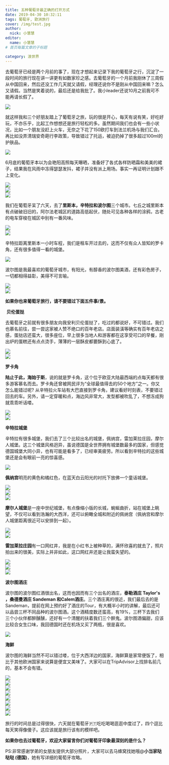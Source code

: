 ```yaml
---
title: 五种葡萄牙最正确的打开方式
date: 2019-04-30 10:32:11
tags: 葡萄牙, 欧洲旅行
cover: /img/test.jpg
author: 
  nick: 小慧慧
editor:
  name: 小慧慧
# 首页每篇文章的子标题

category: 浪世界
---
```


 去葡萄牙已经是两个月前的事了，现在才想起来记录下我的葡萄牙之行，沉淀了一段时间的旅行现在讲一讲更有如数家珍之感。去葡萄牙的一个月前我刚休了三周假从中国回来，然后还没工作几天就又请假，经理还说你不是刚从中国回来嘛？怎么又请假。当然是笑着说的，最后还是给我批了。我小leader还说10月之前我可不能再请长假了。

<img src="https://mmbiz.qpic.cn/mmbiz_jpg/rW3MWnUicJ7cVGqKjYtZgT6dr0oyIRyPyFL4SygHicext5BBYicvXcZn2lewubJQ02tBJJDYErf1eQej2iaFBAG7kA/640?wx_fmt=jpeg"  style=" display: block; margin: 0 auto;" />

 就这样我和三个好朋友踏上了葡萄牙之旅，玩的很是开心，每天有说有笑，好吃好玩，不亦乐乎，比起工作想想还是旅行轻松的多。虽然期间我们也会有一些小状况，比如一个朋友没赶上火车，无奈之下花了150欧打车到法兰机场与我们汇合。再比如没弄清瑞安奇葩行李政策，导致错过了托运，被迫扔掉了很多超过100ml的护肤品。

<img src="https://mmbiz.qpic.cn/mmbiz_jpg/rW3MWnUicJ7cVGqKjYtZgT6dr0oyIRyPyiapdiaibvy6QTxGvL3wlvdusLc2F9fgvDJVPgnHD6jekwM9XyQkf5ZgSQ/640?wx_fmt=jpeg"  style=" display: block; margin: 0 auto;" />

6月底的葡萄牙本以为会艳阳高照每天曝晒，准备好了各式各样防晒霜和美美的裙子，结果我在风雨中冻得瑟瑟发抖，裙子并没有派上用场。事实一再证明计划跟不上变化。 

<img src="https://mmbiz.qpic.cn/mmbiz_jpg/rW3MWnUicJ7cVGqKjYtZgT6dr0oyIRyPyf4GRicSocyPbz7naGSuDOiavbJicMoNZ08DOP6ffYQ95e1tHpGME56PaA/640?wx_fmt=jpeg"  style=" display: block; margin: 0 auto;" />

<img src="https://mmbiz.qpic.cn/mmbiz_jpg/rW3MWnUicJ7cVGqKjYtZgT6dr0oyIRyPyY0Onbbo4Mq3lfR76lFGR8cQVlOSpasaA2QZ2L69QuTYGtFLp3hylGg/640?wx_fmt=jpeg"  style=" display: block; margin: 0 auto;" />

<img src="https://mmbiz.qpic.cn/mmbiz_jpg/rW3MWnUicJ7cVGqKjYtZgT6dr0oyIRyPyPibTEt5Kv9dOuJHeNxwEj2Xwfze2vQjZ9mG4PWzR02FT82aY89IFctw/640?wx_fmt=jpeg"  style=" display: block; margin: 0 auto;" />


我们在葡萄牙呆了六天，去了**里斯本，辛特拉和波尔图**三个城市。七丘之城里斯本有点破破旧旧的，阿尔法老城区的道路高低起伏，随处可见各种各样的涂鸦，古老的电车穿梭在城区中别有一番风味。

<img src="https://mmbiz.qpic.cn/mmbiz_jpg/rW3MWnUicJ7cVGqKjYtZgT6dr0oyIRyPyPWlK5NJ1BbEN4ObIz3CkxibVthwKqL5LFUyvrh6jVmzGjJvJpbS3ibcg/640?wx_fmt=jpeg"  style=" display: block; margin: 0 auto;" />

<img src="https://mmbiz.qpic.cn/mmbiz_jpg/rW3MWnUicJ7cVGqKjYtZgT6dr0oyIRyPyXDcOVPKLVBUDkDJZpgqJLHROXMiaDzMV0XsGGM3k5N2LLuGcl1K2LpA/640?wx_fmt=jpeg"  style=" display: block; margin: 0 auto;" />


辛特拉距离里斯本一小时车程，我们是租车开过去的，这而不仅有众人皆知的罗卡角，还有很多值得一看的城堡。

<img src="https://mmbiz.qpic.cn/mmbiz_jpg/rW3MWnUicJ7cVGqKjYtZgT6dr0oyIRyPyccCia1U4134WNepKzXWvCLhxkF2jqBqFtNRQvL6fZFQjpzKARib1icUHQ/640?wx_fmt=jpeg"  style=" display: block; margin: 0 auto;" />

波尔图是我最喜欢的葡萄牙城市，有阳光，有醇香的波尔图美酒，还有彩色房子，一切都相得益彰，美得不可言喻。  


<img src="https://mmbiz.qpic.cn/mmbiz_jpg/rW3MWnUicJ7cVGqKjYtZgT6dr0oyIRyPyhtUL933008hMicaRUoJ3m9f6ROea7sicnibFibAO2ABN1k9wlq5HJBUQlg/640?wx_fmt=jpeg"  style=" display: block; margin: 0 auto;" />

<img src="https://mmbiz.qpic.cn/mmbiz_jpg/rW3MWnUicJ7cVGqKjYtZgT6dr0oyIRyPyGeD9zZ01S3BQMm0t0BalrwjmtFrcf3NXHSk7xkr50kQLwqoojicbbwA/640?wx_fmt=jpeg"  style=" display: block; margin: 0 auto;" />

**如果你也来葡萄牙旅行，请不要错过下面五件事/景。**


 **贝伦蛋挞**  

去葡萄牙之前就有很多朋友向我安利贝伦蛋挞了，吃过的都说好，不可错过。我们也慕名前往，尝一尝这家被人赞不绝口的百年老店。店面装潢等确实有百年老店之感，蛋挞店还蛮大，很多座位，早上很多当地人和游客都在这享受可口的早餐，刚出炉的蛋糕还有点点烫手，薄薄的一层酥皮都要酥到心底了。

<img src="https://mmbiz.qpic.cn/mmbiz_jpg/rW3MWnUicJ7d7AcJ2R7VXoiaCxictXa3XtvL1yhPEpZkiaTJ8ic4IY8d4IuZIJDdg39B4blZzn1UcW0l5v9bWoBbqMw/640?wx_fmt=jpeg"  style=" display: block; margin: 0 auto;" />

<img src="https://mmbiz.qpic.cn/mmbiz_jpg/rW3MWnUicJ7cVGqKjYtZgT6dr0oyIRyPyKr0XRNos1XTNYuICCXMRLBr2YFLPSfGBCuoTYoRrhBIX3kiaMOl2aNQ/640?wx_fmt=jpeg"  style=" display: block; margin: 0 auto;" />


**罗卡角**

**陆止于此，海始于斯**，说的就是罗卡角，这个位于欧亚大陆最西端的点每天都有很多游客慕名而去。罗卡角还曾被网民评为“全球最值得去的50个地方”之一。你又怎么能错过呢? 从辛特拉火车站有大巴直接到罗卡角，建议看好时刻表，不要错过回去的车。另外，请一定穿暖和点，海边风非常大，发型都被吹乱了，不想冻成狗就乖乖听话喽。

<img src="https://mmbiz.qpic.cn/mmbiz_jpg/rW3MWnUicJ7cVGqKjYtZgT6dr0oyIRyPyxvJibhAYqF8Tce5tkJu9cbIchlLdO7yT5Clm8JmicgnksI7vjmoXAsQw/640?wx_fmt=jpeg"  style=" display: block; margin: 0 auto;" />

<img src="https://mmbiz.qpic.cn/mmbiz_jpg/rW3MWnUicJ7cVGqKjYtZgT6dr0oyIRyPyt5AcyctrcD9MAPQibroZpkJvSqTCZr57ALej1GmgLynibJqicg8XKANIg/640?wx_fmt=jpeg"  style=" display: block; margin: 0 auto;" />



**辛特拉城堡**


辛特拉有很多城堡，我们去了三个比较出名的城堡，佩纳宫，雷加莱拉庄园，摩尔人城堡。这三个城堡风格迥异，虽说德国是全世界拥有城堡数最多的国家，但感觉德国城堡大同小异，也有可能是看多了，已经审美疲劳。所以看到辛特拉的这些城堡还是会有眼前一亮的惊喜感。

<img src="https://mmbiz.qpic.cn/mmbiz_jpg/rW3MWnUicJ7cVGqKjYtZgT6dr0oyIRyPy484kIpSvuxAJhlic4uPvKtCgQSHibLS2fJTSXkUYWFSvAyKiczuEeEU2A/640?wx_fmt=jpeg"  style=" display: block; margin: 0 auto;" />

**佩纳宫**明亮的黄色和橘红色，在蓝天白云阳光的衬托下放佛一个童话城堡。

<img src="https://mmbiz.qpic.cn/mmbiz_jpg/rW3MWnUicJ7cVGqKjYtZgT6dr0oyIRyPy484kIpSvuxAJhlic4uPvKtCgQSHibLS2fJTSXkUYWFSvAyKiczuEeEU2A/640?wx_fmt=jpeg"  style=" display: block; margin: 0 auto;" />

<img src="https://mmbiz.qpic.cn/mmbiz_jpg/rW3MWnUicJ7cVGqKjYtZgT6dr0oyIRyPyhY6oTZmfXvhvCvwMmw4udgWnAwd365h1Iny3j0icE8ub2huRnaCJ9HA/640?wx_fmt=jpeg"  style=" display: block; margin: 0 auto;" />

<img src="https://mmbiz.qpic.cn/mmbiz_jpg/rW3MWnUicJ7cVGqKjYtZgT6dr0oyIRyPyehftDxoia2QKZibmPWF69hfK73lfKRKLknk360MNiaDk1lw2xKfdb4lTg/640?wx_fmt=jpeg"  style=" display: block; margin: 0 auto;" />


**摩尔人城堡**是一座中世纪城堡，有点像缩小版的长城，蜿蜒曲折，站在城堡上眺望，不仅可以看到浩瀚的大西洋，还可以俯瞰全城和附近的佩纳宫（佩纳宫和摩尔人城堡距离很近可以安排到一起）。


<img src="https://mmbiz.qpic.cn/mmbiz_jpg/rW3MWnUicJ7cVGqKjYtZgT6dr0oyIRyPytvQAI3VWpC283wmzHOkyqicXv2SDpVvmHYvzw0tkdSm8UpGWAZDibvvQ/640?wx_fmt=jpeg"  style=" display: block; margin: 0 auto;" />

<img src="https://mmbiz.qpic.cn/mmbiz_jpg/rW3MWnUicJ7cVGqKjYtZgT6dr0oyIRyPykukkP0yy1XH6JjVOh2Q2ba71RqP7ibiaiaiacYvcjTCXF5WKWibB3pQQ9zg/640?wx_fmt=jpeg"  style=" display: block; margin: 0 auto;" />


**雷加莱拉庄园**有一口网红井，我是在小红书上被种草的，满怀欣喜的就去了，照片拍出来的很美，实际上并非如此，这口网红井还是让我蛮失望的。  

<img src="https://mmbiz.qpic.cn/mmbiz_jpg/rW3MWnUicJ7cVGqKjYtZgT6dr0oyIRyPyrCfkXB6zOvGd2FW3e73cib47Htn8OIkFeZdaEia4qKVDoflWTEmZSRIA/640?wx_fmt=jpeg"  style=" display: block; margin: 0 auto;" />

<img src="https://mmbiz.qpic.cn/mmbiz_jpg/rW3MWnUicJ7cVGqKjYtZgT6dr0oyIRyPyDCrGHYhAbBjS16nYZB5l3JbqFibA9SfiaNEQhhIOlHHjkW2pP12dX2Bw/640?wx_fmt=jpeg"  style=" display: block; margin: 0 auto;" />

<img src="https://mmbiz.qpic.cn/mmbiz_jpg/rW3MWnUicJ7cVGqKjYtZgT6dr0oyIRyPyicDN1jUbYQtF9zmrfH2J1GMCq3tzwbkLlg5Gg0lyH9DLQ0fHfeCcvvA/640?wx_fmt=jpeg"  style=" display: block; margin: 0 auto;" />


**波尔图酒庄**

波尔图的波尔图红酒很出名，这而也因而有三个出名的酒庄，**泰勒酒庄 Taylor's ，桑德曼酒庄 Sandeman 和Calem酒庄**。三个酒庄离的很近，我们最后去的是Sandeman，提前在网上预约好了酒庄的Tour，有大概半小时的讲解，最后还可以品尝三杯不同品种的波尔图酒。这个酒精度数还蛮高，有19%，三杯下去我们三个小伙伴都醉醺醺，还好有一个清醒的扶着我们三个醉鬼。波尔图酒偏甜，应该比较合女生口味，我回德国时还在机场又买了两瓶，很是喜欢。


<img src="https://mmbiz.qpic.cn/mmbiz_jpg/rW3MWnUicJ7cVGqKjYtZgT6dr0oyIRyPyXy5vzY1VBetVxYvib7GmjAxUlJewaGTziath9RYibpWr3YUjKzVPurwdQ/640?wx_fmt=jpeg"  style=" display: block; margin: 0 auto;" />


**海鲜**

  

波尔图的海鲜当然不可以错过喽，位于大西洋边的国家，海鲜算是家常便饭了，相比于其他欧洲国家来说算是便宜又美味了。大家可以在TripAdvisor上找排名前几的，基本不会有错。

<img src="https://mmbiz.qpic.cn/mmbiz_jpg/rW3MWnUicJ7cVGqKjYtZgT6dr0oyIRyPyE6nuGibEmzYX2Gicqe5uwd460Us7Vdac6KfjVw2Clcz9zibTewDFVR28Q/640?wx_fmt=jpeg"  style=" display: block; margin: 0 auto;" />

<img src="https://mmbiz.qpic.cn/mmbiz_jpg/rW3MWnUicJ7cVGqKjYtZgT6dr0oyIRyPypibFrahXFL2TCrvZ9CVgxEknFCb4JLjfjlic5AeVTJRVMx1oVeSfZIlA/640?wx_fmt=jpeg"  style=" display: block; margin: 0 auto;" />

<img src="https://mmbiz.qpic.cn/mmbiz_jpg/rW3MWnUicJ7cVGqKjYtZgT6dr0oyIRyPybWfZhNiatL8nwiaXJ3bd49j9JT32s2vVyDYaicWw4Oaa2s4YbibKpbIBsg/640?wx_fmt=jpeg"  style=" display: block; margin: 0 auto;" />

<img src="https://mmbiz.qpic.cn/mmbiz_jpg/rW3MWnUicJ7cVGqKjYtZgT6dr0oyIRyPyrgZyQ9yiaShn7kEFkv5icWnoKEdbFsnb5CoSOZv4rcXVtp0862Drqxicw/640?wx_fmt=jpeg"  style=" display: block; margin: 0 auto;" />


<img src="https://mmbiz.qpic.cn/mmbiz_jpg/rW3MWnUicJ7cVGqKjYtZgT6dr0oyIRyPy37u9yBm9HLhOLibVW6C5QwhDLN6GblH32wBpvg4UpsTo9UfptxehM0Q/640?wx_fmt=jpeg"  style=" display: block; margin: 0 auto;" />

<img src="https://mmbiz.qpic.cn/mmbiz_jpg/rW3MWnUicJ7cVGqKjYtZgT6dr0oyIRyPyPSOcIEronW88ArY4fpGic0TBiaSZ7738ULcLnmIYbCMqSTcuncOic5c3Q/640?wx_fmt=jpeg"  style=" display: block; margin: 0 auto;" />

<img src="https://mmbiz.qpic.cn/mmbiz_jpg/rW3MWnUicJ7cVGqKjYtZgT6dr0oyIRyPytLE3Iu9olUIHEve4zdTPejM0m7ChQxKJxp0gJkd93jxwouudpj2DHg/640?wx_fmt=jpeg"  style=" display: block; margin: 0 auto;" />

<img src="https://mmbiz.qpic.cn/mmbiz_jpg/rW3MWnUicJ7cVGqKjYtZgT6dr0oyIRyPytxfRywR1z3YiapnqicuvjicWhZT6E0Xv1bD5CIuadxqZJdTIOFCic6Q2Rg/640?wx_fmt=jpeg"  style=" display: block; margin: 0 auto;" />
  

旅行的时间总是过得很快，六天就在葡萄牙🇵🇹吃吃喝喝逛逛中度过了，四个逗比每天笑得像傻子。这应该就是旅行该有的模样吧。


**如果你也去过葡萄牙，欢迎大家留言你们对葡萄牙印象最深刻的是什么？**

PS:非常感谢学弟的女朋友提供大部分照片，大家可以去马蜂窝找她哦@**小当家哒哒哒 (德国)**，她有写详细的葡萄牙攻略。